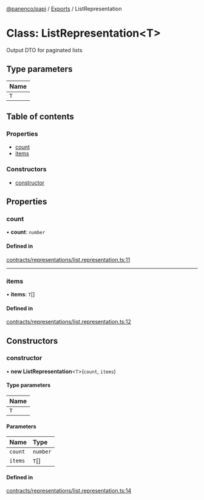 [@panenco/papi](../README.md) / [Exports](../modules.md) / ListRepresentation

# Class: ListRepresentation<T\>

Output DTO for paginated lists

## Type parameters

| Name |
| :------ |
| `T` |

## Table of contents

### Properties

- [count](ListRepresentation.md#count)
- [items](ListRepresentation.md#items)

### Constructors

- [constructor](ListRepresentation.md#constructor)

## Properties

### count

• **count**: `number`

#### Defined in

[contracts/representations/list.representation.ts:11](https://github.com/Panenco/papi/blob/894fdec/src/contracts/representations/list.representation.ts#L11)

___

### items

• **items**: `T`[]

#### Defined in

[contracts/representations/list.representation.ts:12](https://github.com/Panenco/papi/blob/894fdec/src/contracts/representations/list.representation.ts#L12)

## Constructors

### constructor

• **new ListRepresentation**<`T`\>(`count`, `items`)

#### Type parameters

| Name |
| :------ |
| `T` |

#### Parameters

| Name | Type |
| :------ | :------ |
| `count` | `number` |
| `items` | `T`[] |

#### Defined in

[contracts/representations/list.representation.ts:14](https://github.com/Panenco/papi/blob/894fdec/src/contracts/representations/list.representation.ts#L14)

